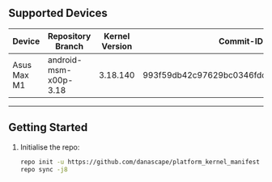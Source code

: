 ## Supported Devices

| Device       | Repository Branch | Kernel Version | Commit-ID        |
| ------------ | ----------------- | -------------- | ---------------- |
| Asus Max M1  | android-msm-x00p-3.18 | 3.18.140 | 993f59db42c97629bc0346fdc69df52f13a17b3d     |

---

## Getting Started

1. Initialise the repo:  
   ```bash
   repo init -u https://github.com/danascape/platform_kernel_manifest -b $MANIFEST_BRANCH
   repo sync -j8
